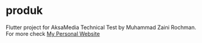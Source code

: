 # produk

Flutter project for AksaMedia Technical Test by Muhammad Zaini Rochman. For more check [My Personal Website](https://zainirochman.vercel.app/)
